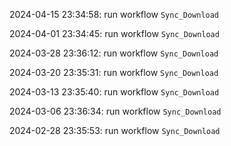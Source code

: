 2024-04-15 23:34:58: run workflow `Sync_Download` 

2024-04-01 23:34:45: run workflow `Sync_Download` 

2024-03-28 23:36:12: run workflow `Sync_Download` 

2024-03-20 23:35:31: run workflow `Sync_Download` 

2024-03-13 23:35:40: run workflow `Sync_Download` 

2024-03-06 23:36:34: run workflow `Sync_Download` 

2024-02-28 23:35:53: run workflow `Sync_Download` 



